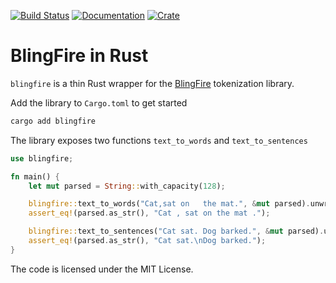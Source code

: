 [![Build Status](https://travis-ci.com/reinfer/blingfire-rs.svg?branch=master)](https://travis-ci.com/reinfer/blingfire-rs)
[![Documentation](https://docs.rs/blingfire/badge.svg)](https://docs.rs/blingfire)
[![Crate](https://meritbadge.herokuapp.com/blingfire)](https://crates.io/crates/blingfire)

# BlingFire in Rust

`blingfire` is a thin Rust wrapper for the [BlingFire](https://github.com/microsoft/BlingFire) tokenization library.

Add the library to `Cargo.toml` to get started
```bash
cargo add blingfire
```

The library exposes two functions `text_to_words` and `text_to_sentences`
```rust
use blingfire;

fn main() {
    let mut parsed = String::with_capacity(128);

    blingfire::text_to_words("Cat,sat on   the mat.", &mut parsed).unwrap();
    assert_eq!(parsed.as_str(), "Cat , sat on the mat .");

    blingfire::text_to_sentences("Cat sat. Dog barked.", &mut parsed).unwrap();
    assert_eq!(parsed.as_str(), "Cat sat.\nDog barked.");
}
```

The code is licensed under the MIT License.
